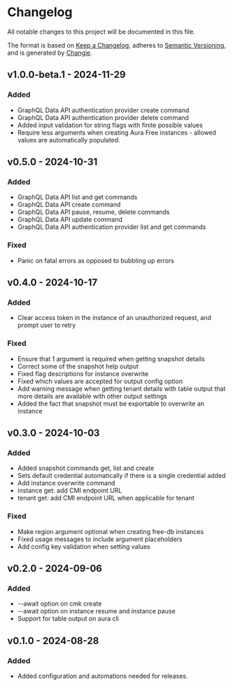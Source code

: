 # Changelog
All notable changes to this project will be documented in this file.

The format is based on [Keep a Changelog](https://keepachangelog.com/en/1.0.0/),
adheres to [Semantic Versioning](https://semver.org/spec/v2.0.0.html),
and is generated by [Changie](https://github.com/miniscruff/changie).


## v1.0.0-beta.1 - 2024-11-29
### Added
* GraphQL Data API authentication provider create command
* GraphQL Data API authentication provider delete command
* Added input validation for string flags with finite possible values
* Require less arguments when creating Aura Free instances - allowed values are automatically populated.

## v0.5.0 - 2024-10-31
### Added
* GraphQL Data API list and get commands
* GraphQL Data API create command
* GraphQL Data API pause, resume, delete commands
* GraphQL Data API update command
* GraphQL Data API authentication provider list and get commands
### Fixed
* Panic on fatal errors as opposed to bubbling up errors

## v0.4.0 - 2024-10-17
### Added
* Clear access token in the instance of an unauthorized request, and prompt user to retry
### Fixed
* Ensure that 1 argument is required when getting snapshot details
* Correct some of the snapshot help output
* Fixed flag descriptions for instance overwrite
* Fixed which values are accepted for output config option
* Add warning message when getting tenant details with table output that more details are available with other output settings
* Added the fact that snapshot must be exportable to overwrite an instance

## v0.3.0 - 2024-10-03
### Added
* Added snapshot commands get, list and create
* Sets default credential automatically if there is a single credential added
* Add instance overwrite command
* instance get: add CMI endpoint URL
* tenant get: add CMI endpoint URL when applicable for tenant
### Fixed
* Make region argument optional when creating free-db instances
* Fixed usage messages to include argument placeholders
* Add config key validation when setting values

## v0.2.0 - 2024-09-06
### Added
* --await option on cmk create
* --await option on instance resume and instance pause
* Support for table output on aura cli

## v0.1.0 - 2024-08-28
### Added
* Added configuration and automations needed for releases.
